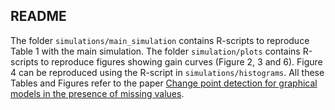## README

The folder `simulations/main_simulation` contains R-scripts to reproduce Table 1 
with the main simulation. The folder `simulation/plots` contains R-scripts to reproduce figures showing gain curves (Figure 2, 3 and 6). 
Figure 4 can be reproduced using the R-script in `simulations/histograms`. All these Tables and Figures refer to the paper [Change point detection for graphical models in the presence of missing values](https://arxiv.org/pdf/1907.05409.pdf). 
